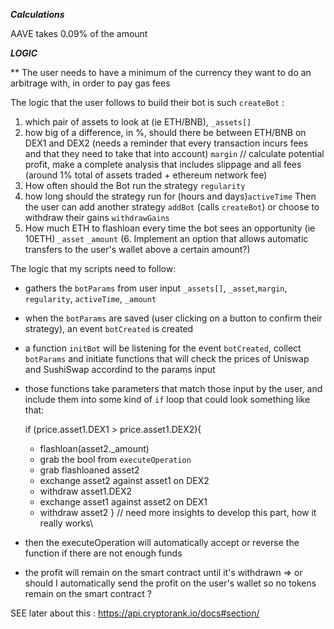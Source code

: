 **_Calculations_**

AAVE
takes 0.09% of the amount

**_LOGIC_**

\*\* The user needs to have a minimum of the currency they want to do an arbitrage with, in order to pay gas fees

The logic that the user follows to build their bot is such `createBot` :

1. which pair of assets to look at (ie ETH/BNB), `_assets[]`
2. how big of a difference, in %, should there be between ETH/BNB on DEX1 and DEX2 (needs a reminder that every transaction incurs fees and that they need to take that into account) `margin` // calculate potential profit, make a complete analysis that includes slippage and all fees (around 1% total of assets traded + ethereum network fee)
3. How often should the Bot run the strategy `regularity`
4. how long should the strategy run for (hours and days)`activeTime`
   Then the user can add another strategy `addBot` (calls `createBot`)
   or choose to withdraw their gains `withdrawGains`
5. How much ETH to flashloan every time the bot sees an opportunity (ie 10ETH) `_asset` `_amount`
   (6. Implement an option that allows automatic transfers to the user's wallet above a certain amount?)

The logic that my scripts need to follow:

- gathers the `botParams` from user input `_assets[]`, `_asset`,`margin`, `regularity`, `activeTime`, `_amount`
- when the `botParams` are saved (user clicking on a button to confirm their strategy), an event `botCreated` is created
- a function `initBot` will be listening for the event `botCreated`, collect `botParams` and initiate functions that will check the prices of Uniswap and SushiSwap accordind to the params input
- those functions take parameters that match those input by the user, and include them into some kind of `if` loop that could look something like that:

  if (price.asset1.DEX1 > price.asset1.DEX2){

  - flashloan(asset2.\_amount)
  - grab the bool from `executeOperation`
  - grab flashloaned asset2
  - exchange asset2 against asset1 on DEX2
  - withdraw asset1.DEX2
  - exchange asset1 against asset2 on DEX1
  - withdraw asset2
    }
    // need more insights to develop this part, how it really works\

- then the executeOperation will automatically accept or reverse the function if there are not enough funds
- the profit will remain on the smart contract until it's withdrawn => or should I automatically send the profit on the user's wallet so no tokens remain on the smart contract ?

SEE later about this : https://api.cryptorank.io/docs#section/
